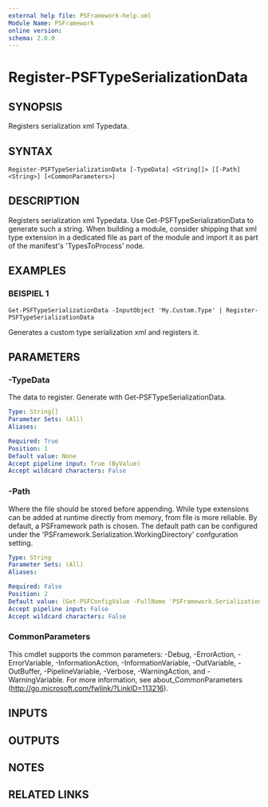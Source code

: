 ```yaml
---
external help file: PSFramework-help.xml
Module Name: PSFramework
online version:
schema: 2.0.0
---
```


# Register-PSFTypeSerializationData

## SYNOPSIS
Registers serialization xml Typedata.

## SYNTAX

```
Register-PSFTypeSerializationData [-TypeData] <String[]> [[-Path] <String>] [<CommonParameters>]
```

## DESCRIPTION
Registers serialization xml Typedata.
Use Get-PSFTypeSerializationData to generate such a string.
When building a module, consider shipping that xml type extension in a dedicated file as part of the module and import it as part of the manifest's 'TypesToProcess' node.

## EXAMPLES

### BEISPIEL 1
```
Get-PSFTypeSerializationData -InputObject 'My.Custom.Type' | Register-PSFTypeSerializationData
```

Generates a custom type serialization xml and registers it.

## PARAMETERS

### -TypeData
The data to register.
Generate with Get-PSFTypeSerializationData.

```yaml
Type: String[]
Parameter Sets: (All)
Aliases:

Required: True
Position: 1
Default value: None
Accept pipeline input: True (ByValue)
Accept wildcard characters: False
```

### -Path
Where the file should be stored before appending.
While type extensions can be added at runtime directly from memory, from file is more reliable.
By default, a PSFramework path is chosen.
The default path can be configured under the 'PSFramework.Serialization.WorkingDirectory' confguration setting.

```yaml
Type: String
Parameter Sets: (All)
Aliases:

Required: False
Position: 2
Default value: (Get-PSFConfigValue -FullName 'PSFramework.Serialization.WorkingDirectory' -Fallback "$env:APPDATA\WindowsPowerShell\PSFramework\TypeData")
Accept pipeline input: False
Accept wildcard characters: False
```

### CommonParameters
This cmdlet supports the common parameters: -Debug, -ErrorAction, -ErrorVariable, -InformationAction, -InformationVariable, -OutVariable, -OutBuffer, -PipelineVariable, -Verbose, -WarningAction, and -WarningVariable.
For more information, see about_CommonParameters (http://go.microsoft.com/fwlink/?LinkID=113216).

## INPUTS

## OUTPUTS

## NOTES

## RELATED LINKS
